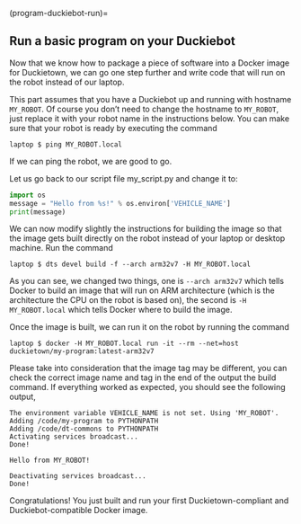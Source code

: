 (program-duckiebot-run)=
## Run a basic program on your Duckiebot

Now that we know how to package a piece of software into a Docker image for Duckietown, we can go one step further and write code that will run on the robot instead of our laptop.

This part assumes that you have a Duckiebot up and running with hostname `MY_ROBOT`. Of course you don’t need to change the hostname to `MY_ROBOT`, just replace it with your robot name in the instructions below. You can make sure that your robot is ready by executing the command

    laptop $ ping MY_ROBOT.local

If we can ping the robot, we are good to go.

Let us go back to our script file my_script.py and change it to:

```python
import os
message = "Hello from %s!" % os.environ['VEHICLE_NAME']
print(message)
```

We can now modify slightly the instructions for building the image so that the image gets built directly on the robot instead of your laptop or desktop machine. Run the command

    laptop $ dts devel build -f --arch arm32v7 -H MY_ROBOT.local

As you can see, we changed two things, one is `--arch arm32v7` which tells Docker to build an image that will run on ARM architecture (which is the architecture the CPU on the robot is based on), the second is `-H MY_ROBOT.local` which tells Docker where to build the image.

Once the image is built, we can run it on the robot by running the command

    laptop $ docker -H MY_ROBOT.local run -it --rm --net=host duckietown/my-program:latest-arm32v7

Please take into consideration that the image tag may be different, you can check the correct image name and tag in the end of the output the build command.
If everything worked as expected, you should see the following output,

```
The environment variable VEHICLE_NAME is not set. Using 'MY_ROBOT'.
Adding /code/my-program to PYTHONPATH
Adding /code/dt-commons to PYTHONPATH
Activating services broadcast...
Done!

Hello from MY_ROBOT!

Deactivating services broadcast...
Done!
```


Congratulations! You just built and run your first Duckietown-compliant and Duckiebot-compatible Docker image.


